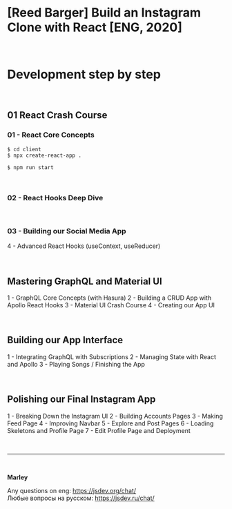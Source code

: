 # [Reed Barger] Build an Instagram Clone with React [ENG, 2020]

<br/>

# Development step by step

<br/>

## 01 React Crash Course

### 01 - React Core Concepts

    $ cd client
    $ npx create-react-app .

    $ npm run start

<br/>

### 02 - React Hooks Deep Dive

<br/>

### 03 - Building our Social Media App

4 - Advanced React Hooks (useContext, useReducer)

<br/>

## Mastering GraphQL and Material UI

1 - GraphQL Core Concepts (with Hasura)
2 - Building a CRUD App with Apollo React Hooks
3 - Material UI Crash Course
4 - Creating our App UI

<br/>

## Building our App Interface

1 - Integrating GraphQL with Subscriptions
2 - Managing State with React and Apollo
3 - Playing Songs / Finishing the App

<br/>

## Polishing our Final Instagram App

1 - Breaking Down the Instagram UI
2 - Building Accounts Pages
3 - Making Feed Page
4 - Improving Navbar
5 - Explore and Post Pages
6 - Loading Skeletons and Profile Page
7 - Edit Profile Page and Deployment

<br/>

---

<br/>

**Marley**

Any questions on eng: https://jsdev.org/chat/  
Любые вопросы на русском: https://jsdev.ru/chat/
